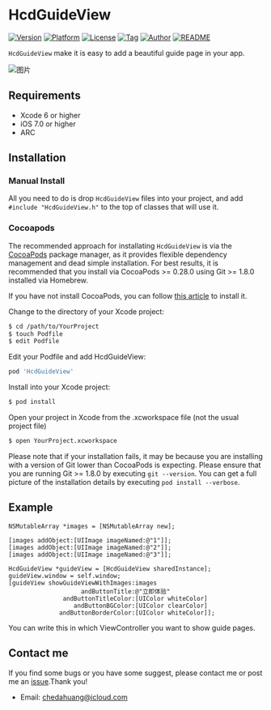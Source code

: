 # HcdGuideView

[![Version](https://img.shields.io/cocoapods/v/HcdGuideView.svg?style=flat)](http://cocoapods.org/pods/HcdGuideView)
[![Platform](https://img.shields.io/cocoapods/p/HcdGuideView.svg)](http://cocoapods.org/pods/HcdGuideView)
[![License](https://img.shields.io/github/license/Jvaeyhcd/HcdGuideView.svg)](http://cocoapods.org/pods/HcdGuideView)
[![Tag](https://img.shields.io/github/tag/Jvaeyhcd/HcdGuideView.svg
)](http://cocoapods.org/pods/HcdGuideView)
[![Author](https://img.shields.io/badge/author-Jvaeyhcd-f07c3d.svg)](http://www.jvaeyhcd.cc)
[![README](https://img.shields.io/badge/Chines-README-ff69b4.svg)](https://github.com/Jvaeyhcd/HcdGuideView/blob/master/README.zh.md)

`HcdGuideView` make it is easy to add a beautiful guide page in your app.

![图片](https://raw.githubusercontent.com/Jvaeyhcd/HcdGuideView/master/screen.gif)

## Requirements
* Xcode 6 or higher
* iOS 7.0 or higher
* ARC

## Installation
### Manual Install

All you need to do is drop `HcdGuideView` files into your project, and add `#include "HcdGuideView.h"` to the top of classes that will use it.

### Cocoapods
The recommended approach for installating `HcdGuideView` is via the [CocoaPods](https://cocoapods.org/) package manager, as it provides flexible dependency management and dead simple installation. For best results, it is recommended that you install via CocoaPods >= 0.28.0 using Git >= 1.8.0 installed via Homebrew.

If you have not install CocoaPods, you can follow [this article](http://www.jvaeyhcd.cc/2016/02/20/CocoaPods%E5%AE%89%E8%A3%85%E5%92%8C%E4%BD%BF%E7%94%A8%E6%95%99%E7%A8%8B/) to install it.

Change to the directory of your Xcode project:
``` bash
$ cd /path/to/YourProject
$ touch Podfile
$ edit Podfile
```

Edit your Podfile and add HcdGuideView:
``` bash
pod 'HcdGuideView'
```
Install into your Xcode project:
``` bash
$ pod install
```
Open your project in Xcode from the .xcworkspace file (not the usual project file)
``` bash
$ open YourProject.xcworkspace
```
Please note that if your installation fails, it may be because you are installing with a version of Git lower than CocoaPods is expecting. Please ensure that you are running Git >= 1.8.0 by executing `git --version`. You can get a full picture of the installation details by executing `pod install --verbose`.

## Example

``` objc
NSMutableArray *images = [NSMutableArray new];

[images addObject:[UIImage imageNamed:@"1"]];
[images addObject:[UIImage imageNamed:@"2"]];
[images addObject:[UIImage imageNamed:@"3"]];

HcdGuideView *guideView = [HcdGuideView sharedInstance];
guideView.window = self.window;
[guideView showGuideViewWithImages:images
                    andButtonTitle:@"立即体验"
               andButtonTitleColor:[UIColor whiteColor]
                  andButtonBGColor:[UIColor clearColor]
              andButtonBorderColor:[UIColor whiteColor]];
```
You can write this in which ViewController you want to show guide pages.

## Contact me

If you find some bugs or you have some suggest, please contact me or post me an [issue](https://github.com/Jvaeyhcd/HcdGuideView/issues/new).Thank you!

* Email: chedahuang@icloud.com
